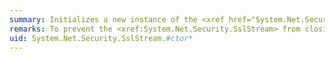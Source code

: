 ```yaml
---
summary: Initializes a new instance of the <xref href="System.Net.Security.SslStream"></xref> class.
remarks: To prevent the <xref:System.Net.Security.SslStream> from closing the stream that you supply, use the <xref:System.Net.Security.SslStream.%23ctor%2A> constructor.
uid: System.Net.Security.SslStream.#ctor*
---
```

